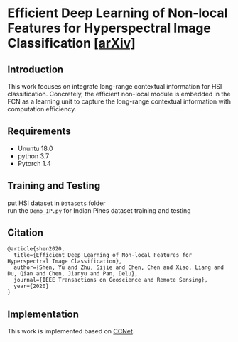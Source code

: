 # Efficient Deep Learning of Non-local Features for Hyperspectral Image Classification [[arXiv]](https://arxiv.org/pdf/2008.00542.pdf)
## Introduction
This work focuses on integrate long-range contextual information for HSI classification. Concretely, the efficient non-local module is embedded in the FCN  as a learning unit to capture the long-range contextual information with computation efficiency.

## Requirements
* Ununtu 18.0 
* python 3.7 
* Pytorch 1.4 

## Training and Testing
put HSI dataset in ```Datasets``` folder <br>
run the ```Demo_IP.py``` for Indian Pines dataset training and testing<br> 

## Citation
```
@article{shen2020,
  title={Efficient Deep Learning of Non-local Features for Hyperspectral Image Classification},
  author={Shen, Yu and Zhu, Sijie and Chen, Chen and Xiao, Liang and Du, Qian and Chen, Jianyu and Pan, Delu},
  journal={IEEE Transactions on Geoscience and Remote Sensing},
  year={2020}
}
```

## Implementation
This work is implemented based on [CCNet](https://github.com/speedinghzl/CCNet/tree/pytorch-1.1).
